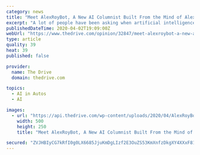 ```yaml
---
category: news
title: "Meet AlexRoyBot, A New AI Columnist Built From the Mind of Alex Roy"
excerpt: "A lot of people have been asking when artificial intelligence will finally match or surpass human intelligence, especially when it comes to self-driving cars. I don't know about you, but I won't be satisfied unless we set a high bar, so I chose myself. Yes, I am the bar, which is why I was so thrilled to learn that one of my software engineer ..."
publishedDateTime: 2020-04-02T19:09:00Z
webUrl: "https://www.thedrive.com/opinion/32847/meet-alexroybot-a-new-ai-columnist-built-from-the-mind-of-alex-roy"
type: article
quality: 39
heat: 39
published: false

provider:
  name: The Drive
  domain: thedrive.com

topics:
  - AI in Autos
  - AI

images:
  - url: "https://api.thedrive.com/wp-content/uploads/2020/04/AlexRoyBot.jpg?quality=85"
    width: 500
    height: 250
    title: "Meet AlexRoyBot, A New AI Columnist Built From the Mind of Alex Roy"

secured: "ZVJHBIyCG7kRfI0g0LX6685JjuKmDgLIzf2E3OuZS53KmXnfzDkgXY4XXxF81GWcxjk7lVrt6lBXefhK+hiILKaEfsqlWAV283xhn1g264TazzHEP2I5DZufnBo730ApcezW6wKidAh5At1m0sGxly8PiQ0ANtftvQvWZyEB8B+fK6J9/cP9snd4QelPF2YDrF+JNKU78GccLKKRNqcteBrRgUcfa1lmJ3FmIsQq4HX5tEExzCO3INvhY6cQxLO4Dcpw04XNSdZf2cw98x68amlD4bcuSONXMgQvJmuKd09hGLNfVxJ4ylXgc8WoXLrADQ8DnbzGbtvEFruOCUw3k0OMgliPXGH9d6lpSjTyMHon1Gcl2IU2gq0pHwvE/EjaGxgEpkDiBjWxrZu3edlRa87/7BfqhywdEbYvt322XADPbMI0l6YSypwdlwMXmRn92tExgYB9H3rVgyPzpuf7pQNp7HFCyqO5u1lHf4FJRYQ=;xyPQzxh5S2tvTQ5pLnloig=="
---
```


